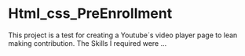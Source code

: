 # Html_css_PreEnrollment
This project is a test for creating a Youtube´s video player page to lean making contribution.
The Skills I required  were ...
